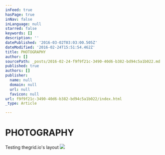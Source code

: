 ```yaml
---
inFeed: true
hasPage: true
inNav: false
inLanguage: null
starred: false
keywords: []
description: ''
datePublished: '2016-03-02T03:03:00.505Z'
dateModified: '2016-02-24T15:51:54.462Z'
title: PHOTOGRAPHY
author: []
sourcePath: _posts/2016-02-24-f9f9f21c-3490-40d6-b382-bd94c5a1b022.md
published: true
authors: []
publisher:
  name: null
  domain: null
  url: null
  favicon: null
url: f9f9f21c-3490-40d6-b382-bd94c5a1b022/index.html
_type: Article

---
```

# PHOTOGRAPHY

Testing thegrid.io's layout
![](https://the-grid-user-content.s3-us-west-2.amazonaws.com/79bb9fb8-946f-470d-832f-1e0391f9f79d.jpg)
